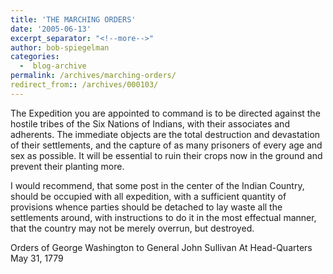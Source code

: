 ```yaml
---
title: 'THE MARCHING ORDERS'
date: '2005-06-13'
excerpt_separator: "<!--more-->"
author: bob-spiegelman
categories:
  -  blog-archive
permalink: /archives/marching-orders/
redirect_from:: /archives/000103/
---
```



The Expedition you are appointed to command is to be directed against the hostile tribes of the Six Nations of Indians, with their associates and adherents. The immediate objects are the total destruction and devastation of their settlements, and the capture of as many prisoners of every age and sex as possible. It will be essential to ruin their crops now in the ground and prevent their planting more.

I would recommend, that some post in the center of the Indian Country, should be occupied with all expedition, with a sufficient quantity of provisions whence parties should be detached to lay waste all the settlements around, with instructions to do it in the most effectual manner, that the country may not be merely overrun, but destroyed.

Orders of George Washington
to General John Sullivan
At Head-Quarters
May 31, 1779
